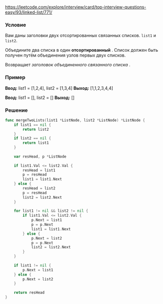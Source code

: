 https://leetcode.com/explore/interview/card/top-interview-questions-easy/93/linked-list/771/
### Условие
Вам даны заголовки двух отсортированных связанных списков. `list1` и `list2`.

Объедините два списка в один **отсортированный** . Список должен быть получен путём объединения узлов первых двух списков.

Возвращает _заголовок объединенного связанного списка_ .
### Пример

**Ввод:** list1 = [1,2,4], list2 = [1,3,4]
**Выход:** [1,1,2,3,4,4]

**Ввод:** list1 = [], list2 = []
**Выход:** []
### Решение

```go
func mergeTwoLists(list1 *ListNode, list2 *ListNode) *ListNode {
    if list1 == nil {
        return list2
    }
    if list2 == nil {
        return list1
    }
    
    var resHead, p *ListNode
    
    if list1.Val <= list2.Val {
        resHead = list1
        p = resHead
        list1 = list1.Next
    } else {
        resHead = list2
        p = resHead
        list2 = list2.Next
    }
    
    for list1 != nil && list2 != nil {
        if list1.Val <= list2.Val {
            p.Next = list1
            p = p.Next
            list1 = list1.Next
        } else {
            p.Next = list2
            p = p.Next
            list2 = list2.Next
        }
    }
    
    if list1 != nil {
        p.Next = list1
    } else {
        p.Next = list2
    }
    
    return resHead
}
```
